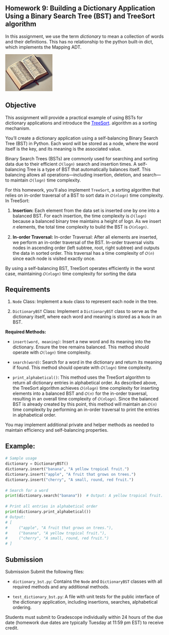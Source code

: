 <style>
  h1 {
    color: blue;
  }
  p {
    font-size: 14px;
  }
  a {
    color: blue; /* Changes the link color */
    text-decoration: underline; /* Removes the underline */
  }
  a:hover {
    color: orange; /* Changes color on hover */
  }
</style>

## **Homework 9:** Building a Dictionary Application Using a Binary Search Tree (BST) and TreeSort algorithm

In this assignment, we use the term *dictionary* to mean a collection of words and their definitions. This has no relationship to the python built-in dict, which implements the Mapping ADT.

<img src="dict.jpg" alt="Class diagram for a Record." width="150"/> 

## Objective 

This assignment will provide a practical example of using BSTs for dictionary applications and introduce the <span style="color:blue">[TreeSort](https://en.wikipedia.org/wiki/Tree_sort)</span>. algorithm as a sorting mechanism.

You’ll create a dictionary application using a self-balancing Binary Search Tree (BST) in Python. Each word will be stored as a node, where the word itself is the key, and its meaning is the associated value. 

Binary Search Trees (BSTs) are commonly used for searching and sorting data due to their efficient `𝑂(log𝑛)` search and insertion times. A self-balancing Tree is a type of BST that automatically balances itself. This balancing allows all operations—including insertion, deletion, and search—to maintain `𝑂(log𝑛)` time complexity.

For this homework, you’ll also implement `TreeSort`, a sorting algorithm that relies on in-order traversal of a BST to sort data in `𝑂(𝑛log𝑛)` time complexity. In TreeSort:

1. **Insertion:** Each element from the data set is inserted one by one into a balanced BST. For each insertion, the time complexity is `𝑂(log𝑛)` because a balanced binary tree maintains a height of log𝑛. As we insert 𝑛 elements, the total time complexity to build the BST is `𝑂(𝑛log𝑛)`.

2. **In-order Traversal:** In-order Traversal: After all elements are inserted, we perform an in-order traversal of the BST. In-order traversal visits nodes in ascending order (left subtree, root, right subtree) and outputs the data in sorted order. This traversal has a time complexity of `𝑂(𝑛)` since each node is visited exactly once.

By using a self-balancing BST, TreeSort operates efficiently in the worst case, maintaining `𝑂(𝑛log𝑛)` time complexity for sorting the data


## Requirements
1. `Node` Class: Implement a `Node` class to represent each node in the tree.

2. `DictionaryBST` Class: Implement a `DictionaryBST` class to serve as the dictionary itself, where each word and meaning is stored as a `Node` in an BST.

**Required Methods:**

- `insert(word, meaning)`: Insert a new word and its meaning into the dictionary. Ensure the tree remains balanced. This method should operate with `𝑂(log𝑛)` time complexity.

- `search(word)`: Search for a word in the dictionary and return its meaning if found. This method should operate with `𝑂(log𝑛)` time complexity.

- `print_alphabetical()`: This method uses the TreeSort algorithm to return all dictionary entries in alphabetical order. As described above, the TreeSort algorithm achieves `𝑂(𝑛log𝑛)` time complexity for inserting elements into a balanced BST and `𝑂(𝑛)` for the in-order traversal, resulting in an overall time complexity of `𝑂(𝑛log𝑛)`. Since the balanced BST is already created by this point, this method will maintain an `𝑂(𝑛)` time complexity by performing an in-order traversal to print the entries in alphabetical order.

You may implement additional private and helper methods as needed to maintain efficiency and self-balancing properties.

## Example:
```python 
# Sample usage
dictionary = DictionaryBST()
dictionary.insert("banana", "A yellow tropical fruit.")
dictionary.insert("apple", "A fruit that grows on trees.")
dictionary.insert("cherry", "A small, round, red fruit.")

# Search for a word
print(dictionary.search("banana"))  # Output: A yellow tropical fruit.

# Print all entries in alphabetical order
print(dictionary.print_alphabetical())
# Output:
# [
#     ("apple", "A fruit that grows on trees."),
#     ("banana", "A yellow tropical fruit."),
#     ("cherry", "A small, round, red fruit.")
# ]

``` 

## Submission

Submission
Submit the following files:

- `dictionary_bst.py`: Contains the `Node` and `DictionaryBST` classes with all required methods and any additional methods.

- `test_dictionary_bst.py`: A file with unit tests for the public interface of the dictionary application, including insertions, searches, alphabetical ordering.

Students must submit to Gradescope individually within 24 hours of the due date (homework due dates are
typically Tuesday at 11:59 pm EST) to receive credit.